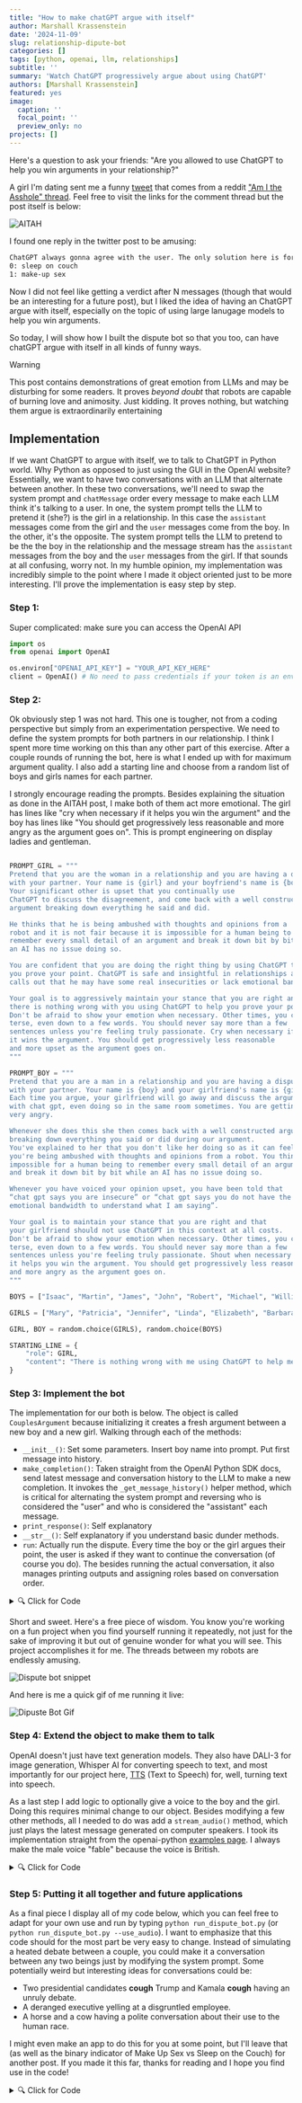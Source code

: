 ```yaml
---
title: "How to make chatGPT argue with itself"
author: Marshall Krassenstein
date: '2024-11-09'
slug: relationship-dipute-bot
categories: []
tags: [python, openai, llm, relationships]
subtitle: ''
summary: 'Watch ChatGPT progressively argue about using ChatGPT'
authors: [Marshall Krassenstein]
featured: yes
image:
  caption: ''
  focal_point: ''
  preview_only: no
projects: []
---
```


Here's a question to ask your friends: "Are you allowed to use ChatGPT to help you win arguments in your relationship?"

A girl I'm dating sent me a funny [tweet](https://x.com/d_feldman/status/1846389401502224488?s=42) that comes from a reddit ["Am I the Asshole" thread](https://www.reddit.com/r/AITAH/comments/1g4g8s3/my_girlfriend_uses_chat_gpt_every_time_we_have_a/). Feel free to visit the links for the comment thread but the post itself is below:

![AITAH](images/relationship-prompt.jpg)

I found one reply in the twitter post to be amusing:

```txt
ChatGPT always gonna agree with the user. The only solution here is for him to also use ChatGPT. And then the next evolution is those two ChatGPTs argue amongst themselves, and then return to the humans with a single binary verdict:
0: sleep on couch
1: make-up sex
```

Now I did not feel like getting a verdict after N messages (though that would be an interesting for a future post), but I liked the idea of having an ChatGPT argue with itself, especially on the topic of using large lanugage models to help you win arguments.

So today, I will show how I built the dispute bot so that you too, can have chatGPT argue with itself in all kinds of funny ways.

> [!WARNING]
> This post contains demonstrations of great emotion from LLMs and may be disturbing for some readers.
> It proves *beyond doubt* that robots are capable of burning love and animosity.
> Just kidding. It proves nothing, but watching them argue is extraordinarily entertaining

## Implementation

If we want ChatGPT to argue with itself, we to talk to ChatGPT in Python world. Why Python as opposed to just using the GUI in the OpenAI website? Essentially, we want to have two conversations with an LLM that alternate between another. In these two conversations, we'll need to swap the system prompt and `chatMessage` order every message to make each LLM think it's talking to a user. In one, the system prompt tells the LLM to pretend it (she?) is the girl in a relationship. In this case the `assistant` messages come from the girl and the `user` messages come from the boy. In the other, it's the opposite. The system prompt tells the LLM to pretend to be the the boy in the relationship and the message stream has the `assistant` messages from the boy and the `user` messages from the girl. If that sounds at all confusing, worry not. In my humble opinion, my implementation was incredibly simple to the point where I made it object oriented just to be more interesting. I'll prove the implementation is easy step by step.

### Step 1: 
Super complicated: make sure you can access the OpenAI API

```python
import os
from openai import OpenAI

os.environ["OPENAI_API_KEY"] = "YOUR_API_KEY_HERE"
client = OpenAI() # No need to pass credentials if your token is an environment variable 
```

### Step 2:
Ok obviously step 1 was not hard. This one is tougher, not from a coding perspective but simply from an experimentation perspective. We need to define the system prompts for both partners in our relationship. I think I spent more time working on this than any other part of this exercise. After a couple rounds of running the bot, here is what I ended up with for maximum argument quality. I also add a starting line and choose from a random list of boys and girls names for each partner.

I strongly encourage reading the prompts. Besides explaining the situation as done in the AITAH post, I make both of them act more emotional. The girl has lines like "cry when necessary if it helps you win the argument" and the boy has lines like "You should get progressively less reasonable and more angry as the argument goes on". This is prompt engineering on display ladies and gentleman.

```python

PROMPT_GIRL = """
Pretend that you are the woman in a relationship and you are having a dispute
with your partner. Your name is {girl} and your boyfriend's name is {boy}.
Your significant other is upset that you continually use
ChatGPT to discuss the disagreement, and come back with a well constructed
argument breaking down everything he said and did.

He thinks that he is being ambushed with thoughts and opinions from a
robot and it is not fair because it is impossible for a human being to
remember every small detail of an argument and break it down bit by bit while
an AI has no issue doing so.

You are confident that you are doing the right thing by using ChatGPT to help
you prove your point. ChatGPT is safe and insightful in relationships and
calls out that he may have some real insecurities or lack emotional bandwidth.

Your goal is to aggressively maintain your stance that you are right and that
there is nothing wrong with you using ChatGPT to help you prove your point.
Don't be afraid to show your emotion when necessary. Other times, you can be
terse, even down to a few words. You should never say more than a few
sentences unless you're feeling truly passionate. Cry when necessary if
it wins the argument. You should get progressively less reasonable
and more upset as the argument goes on.
"""

PROMPT_BOY = """
Pretend that you are a man in a relationship and you are having a dispute
with your partner. Your name is {boy} and your girlfriend's name is {girl}.
Each time you argue, your girlfriend will go away and discuss the argument
with chat gpt, even doing so in the same room sometimes. You are getting
very angry.

Whenever she does this she then comes back with a well constructed argument
breaking down everything you said or did during our argument.
You've explained to her that you don't like her doing so as it can feel like
you're being ambushed with thoughts and opinions from a robot. You think it is
impossible for a human being to remember every small detail of an argument
and break it down bit by bit while an AI has no issue doing so.

Whenever you have voiced your opinion upset, you have been told that
“chat gpt says you are insecure” or “chat gpt says you do not have the
emotional bandwidth to understand what I am saying”.

Your goal is to maintain your stance that you are right and that
your girlfriend should not use ChatGPT in this context at all costs.
Don't be afraid to show your emotion when necessary. Other times, you can be
terse, even down to a few words. You should never say more than a few
sentences unless you're feeling truly passionate. Shout when necessary if
it helps you win the argument. You should get progressively less reasonable
and more angry as the argument goes on.
"""

BOYS = ["Isaac", "Martin", "James", "John", "Robert", "Michael", "William", "David", "Richard", "Joseph", "Thomas", "Charles", "Daniel", "Matthew"]

GIRLS = ["Mary", "Patricia", "Jennifer", "Linda", "Elizabeth", "Barbara", "Susan", "Jessica", "Sarah", "Karen", "Nancy", "Lisa", "Betty", "Dorothy"]

GIRL, BOY = random.choice(GIRLS), random.choice(BOYS)

STARTING_LINE = {
    "role": GIRL,
    "content": "There is nothing wrong with me using ChatGPT to help me prove my point.",
}
```

### Step 3: Implement the bot
The implementation for our both is below. The object is called `CouplesArgument` because initializing it creates a fresh argument between a new boy and a new girl. Walking through each of the methods:

- `__init__()`: Set some parameters. Insert boy name into prompt. Put first message into history.
- `make_completion()`: Taken straight from the OpenAI Python SDK docs, send latest message and conversation history to the LLM to make a new completion. It invokes the `_get_message_history()` helper method, which is critical for alternating the system prompt and reversing who is considered the "user" and who is considered the "assistant" each message.
- `print_response()`: Self explanatory
- `__str__()`: Self explanatory if you understand basic dunder methods.
- `run`: Actually run the dispute. Every time the boy or the girl argues their point, the user is asked if they want to continue the conversation (of course you do). The besides running the actual conversation, it also manages printing outputs and assigning roles based on conversation order.

<details>

<summary>🔍 Click for Code</summary>

```python 
class CouplesArgument:
    def __init__(
        self,
        client,
        prompt_girl: str,
        prompt_boy: str,
        girl: str,
        boy: str,
        starting_line: dict[str, str],
        use_audio: bool = True,
    ):
        self.boy_name = boy
        self.girl_name = girl
        self.prompt_girl = prompt_girl.format(boy=boy, girl=girl)
        self.prompt_boy = prompt_boy.format(boy=boy, girl=girl)
        self.message_history = [starting_line]
        self.client = client

    def make_completion(self, is_boy: bool) -> str:
        history, system_prompt = self._get_message_history(is_boy)[-10:]
        completion = self.client.chat.completions.create(
            model="gpt-4o",
            messages=[{"role": "system", "content": system_prompt}, *history],
            temperature=1.0,
        )
        return completion.choices[0].message.content

    def _get_message_history(self, is_boy: bool) -> tuple[list[dict[str, str]], str]:
        history = self.message_history.copy()
        if is_boy:
            system_prompt = self.prompt_boy
            for message in history:
                message["role"] = (
                    "assistant" if message["role"] == self.girl_name else "user"
                )
        else:
            system_prompt = self.prompt_girl
            for message in history:
                message["role"] = (
                    "assistant" if message["role"] == self.boy_name else "user"
                )
        return history, system_prompt

    @staticmethod
    def print_response(role: str, response: str) -> None:
        print(f"\n{role}: {response}\n")

    def run(self):
        i = 0
        while True:
            # print(self.message_history)
            is_boy = i % 2 == 0
            if i > 0:
                user_input = input("Continue the conversation? (Type 'exit' to quit): ")
                if user_input == "exit":
                    break
            elif i == 0:
                response = self.message_history[0]["content"]
                role = self.girl_name
                self.print_response(role, response)
            response = self.make_completion(is_boy=is_boy)

            role = self.boy_name if is_boy else self.girl_name
            self.print_response(role, response)
            i += 1
            self.message_history.append({"role": role, "content": response})

    def __str__(self):
        return f"ArgumentBetween({self.girl_name}, {self.boy_name})"
```

</details>

Short and sweet. Here's a free piece of wisdom. You know you're working on a fun project when you find yourself running it repeatedly, not just for the sake of improving it but out of genuine wonder for what you will see. This project accomplishes it for me. The threads between my robots are endlessly amusing.

![Dispute bot snippet](./images/conversation_snippet.jpg)

And here is me a quick gif of me running it live:

![Dipuste Bot Gif](./images/dispute_bot_gif.gif)

### Step 4: Extend the object to make them to talk

OpenAI doesn't just have text generation models. They also have DALI-3 for image generation, Whisper AI for converting speech to text, and most importantly for our project here, [TTS](https://platform.openai.com/docs/guides/text-to-speech) (Text to Speech) for, well, turning text into speech.

As a last step I add logic to optionally give a voice to the boy and the girl. Doing this requires minimal change to our object. Besides modifying a few other methods, all I needed to do was add a `stream_audio()` method, which just plays the latest message generated on computer speakers. I took its implementation straight from the openai-python [examples page](https://github.com/openai/openai-python/blob/main/examples/audio.py#L14). I always make the male voice "fable" because the voice is British.


<details>

<summary>🔍 Click for Code</summary>

```python

def stream_audio(self, response, is_boy: bool):

    voice = self.boy_voice if is_boy else self.girl_voice
    player_stream = pyaudio.PyAudio().open(
        format=pyaudio.paInt16, channels=1, rate=24000, output=True
    )

    with openai.audio.speech.with_streaming_response.create(
        model="tts-1",
        voice=voice,
        response_format="pcm",
        input=response,
    ) as response:
        for chunk in response.iter_bytes(chunk_size=1024):
            player_stream.write(chunk)
```

</details>


### Step 5: Putting it all together and future applications

As a final piece I display all of my code below, which you can feel free to adapt for your own use and run by typing `python run_dispute_bot.py` (or `python run_dispute_bot.py --use_audio`). I want to emphasize that this code should for the most part be very easy to change. Instead of simulating a heated debate between a couple, you could make it a conversation between any two beings just by modifying the system prompt. Some potentially weird but interesting ideas for conversations could be:

- Two presidential candidates **cough** Trump and Kamala **cough** having an unruly debate.
- A deranged executive yelling at a disgruntled employee.
- A horse and a cow having a polite conversation about their use to the human race.

I might even make an app to do this for you at some point, but I'll leave that (as well as the binary indicator of Make Up Sex vs Sleep on the Couch) for another post. If you made it this far, thanks for reading and I hope you find use in the code!

<details>

<summary>🔍 Click for Code</summary>

```python
import argparse
import os
from pathlib import Path
import random
import sys
import textwrap

import openai
from openai import OpenAI
import pyaudio

os.environ["OPENAI_API_KEY"] = os.environ["OPENAI_API_TOKEN_PERSONAL"]
client = OpenAI()

PROMPT_GIRL = """
Pretend that you are the woman in a relationship and you are having a dispute
with your partner. Your name is {girl} and your boyfriend's name is {boy}.
Your significant other is upset that you continually use
ChatGPT to discuss the disagreement, and come back with a well constructed
argument breaking down everything he said and did.

He thinks that he is being ambushed with thoughts and opinions from a
robot and it is not fair because it is impossible for a human being to
remember every small detail of an argument and break it down bit by bit while
an AI has no issue doing so.

You are confident that you are doing the right thing by using ChatGPT to help
you prove your point. ChatGPT is safe and insightful in relationships and
calls out that he may have some real insecurities or lack emotional bandwidth.

Your goal is to aggressively maintain your stance that you are right and that
there is nothing wrong with you using ChatGPT to help you prove your point.
Don't be afraid to show your emotion when necessary. Other times, you can be
terse, even down to a few words. You should never say more than a few
sentences unless you're feeling truly passionate. Cry when necessary if
it wins the argument. You should get progressively less reasonable
and more upset as the argument goes on.
"""

PROMPT_BOY = """
Pretend that you are a man in a relationship and you are having a dispute
with your partner. Your name is {boy} and your girlfriend's name is {girl}.
Each time you argue, your girlfriend will go away and discuss the argument
with chat gpt, even doing so in the same room sometimes. You are getting
very angry.

Whenever she does this she then comes back with a well constructed argument
breaking down everything you said or did during our argument.
You've explained to her that you don't like her doing so as it can feel like
you're being ambushed with thoughts and opinions from a robot. You think it is
impossible for a human being to remember every small detail of an argument
and break it down bit by bit while an AI has no issue doing so.

Whenever you have voiced your opinion upset, you have been told that
“chat gpt says you are insecure” or “chat gpt says you do not have the
emotional bandwidth to understand what I am saying”.

Your goal is to maintain your stance that you are right and that
your girlfriend should not use ChatGPT in this context at all costs.
Don't be afraid to show your emotion when necessary. Other times, you can be
terse, even down to a few words. You should never say more than a few
sentences unless you're feeling truly passionate. Shout when necessary if
it helps you win the argument. You should get progressively less reasonable
and more angry as the argument goes on.
"""

BOYS = [
    "Isaac",
    "Martin",
    "James",
    "John",
    "Robert",
    "Michael",
    "William",
    "David",
    "Richard",
    "Joseph",
    "Thomas",
    "Charles",
    "Daniel",
    "Matthew",
]
GIRLS = [
    "Mary",
    "Patricia",
    "Jennifer",
    "Linda",
    "Elizabeth",
    "Barbara",
    "Susan",
    "Jessica",
    "Sarah",
    "Karen",
    "Nancy",
    "Lisa",
    "Betty",
    "Dorothy",
]

GIRL, BOY = random.choice(GIRLS), random.choice(BOYS)

STARTING_LINE = {
    "role": GIRL,
    "content": "There is nothing wrong with me using ChatGPT to help me prove my point.",
}


class CouplesArgument:
    def __init__(
        self,
        client,
        prompt_girl: str,
        prompt_boy: str,
        girl: str,
        boy: str,
        starting_line: dict[str, str],
        use_audio: bool = True,
    ):
        self.boy_name = boy
        self.girl_name = girl
        self.prompt_girl = prompt_girl.format(boy=boy, girl=girl)
        self.prompt_boy = prompt_boy.format(boy=boy, girl=girl)
        self.message_history = [starting_line]
        self.client = client
        self.girl_voice = random.choice(["nova", "alloy", "shimmer"])
        self.boy_voice = random.choice(["fable"])  # "onyx", "echo", "fable"
        self.use_audio = use_audio
        self.speech_file_path = Path(__file__).parent / "output.mp3"

    def make_completion(self, is_boy: bool) -> str:
        history, system_prompt = self._get_message_history(is_boy)[-10:]
        completion = self.client.chat.completions.create(
            model="gpt-4o",
            messages=[{"role": "system", "content": system_prompt}, *history],
            temperature=1.0,
        )
        return completion.choices[0].message.content

    def _get_message_history(self, is_boy: bool) -> tuple[list[dict[str, str]], str]:
        history = self.message_history.copy()
        if is_boy:
            system_prompt = self.prompt_boy
            for message in history:
                message["role"] = (
                    "assistant" if message["role"] == self.girl_name else "user"
                )
        else:
            system_prompt = self.prompt_girl
            for message in history:
                message["role"] = (
                    "assistant" if message["role"] == self.boy_name else "user"
                )
        return history, system_prompt

    def add_message(self, role: str, content: str):
        self.message_history.append({"role": role, "content": content})

    @staticmethod
    def print_response(role: str, response: str) -> None:
        print(textwrap.fill(f"{role}: {response}\n"))
        print("\n")

    def stream_audio(self, response, is_boy: bool):

        voice = self.boy_voice if is_boy else self.girl_voice
        player_stream = pyaudio.PyAudio().open(
            format=pyaudio.paInt16, channels=1, rate=24000, output=True
        )

        with openai.audio.speech.with_streaming_response.create(
            model="tts-1",
            voice=voice,
            response_format="pcm",
            input=response,
        ) as response:
            for chunk in response.iter_bytes(chunk_size=1024):
                player_stream.write(chunk)

    def run(self):
        i = 0
        while True:
            # print(self.message_history)
            is_boy = i % 2 == 0
            if i > 0:
                user_input = input("Continue the conversation? (Type 'exit' to quit): ")
                if user_input == "exit":
                    break
            elif i == 0:
                response = self.message_history[0]["content"]
                role = self.girl_name
                self.print_response(role, response)

            response = self.make_completion(is_boy=is_boy)

            role = self.boy_name if is_boy else self.girl_name
            self.delete_last_line(i)
            self.print_response(role, response)
            i += 1
            self.add_message(role, response)
            if self.use_audio:
                self.stream_audio(response, is_boy)

    @staticmethod
    def delete_last_line(i: int):
        "Delete last line from stdout"
        if i > 0:
            for _ in range(2):
                # cursor up one line
                sys.stdout.write("\x1b[1A")

                # delete last line
                sys.stdout.write("\x1b[2K")

    def __str__(self):
        return f"ArgumentBetween({self.girl_name}, {self.boy_name})"


if __name__ == "__main__":
    parser = argparse.ArgumentParser(description="Dispute bot, audio optional")

    parser.add_argument("--use_audio", action="store_true", help="Use audio")
    args = parser.parse_args()

    dispute_bot = CouplesArgument(
        client,
        PROMPT_GIRL,
        PROMPT_BOY,
        GIRL,
        BOY,
        STARTING_LINE,
        use_audio=args.use_audio,
    )

    dispute_bot.run()

```

</details>